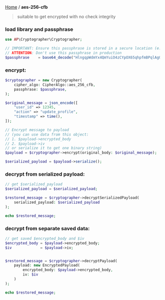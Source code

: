 [Home](..%2FREADME.md) / **aes-256-cfb**

> suitable to get encrypted with no check integrity


### load library and passphrase

```php
use AP\Cryptographer\Cryptographer;

// IMPORTANT: Ensure this passphrase is stored in a secure location (e.g., environment variables, secrets manager)
// ATTENTION: Don't use this passphrase in production
$passphrase    = base64_decode("HlngqpWdmYx4QmYuiO4zCYpOX65qhpfmBPqlAgQuxAk=");

```



### encrypt:
```php
$cryptographer = new Cryptographer(
    cipher_algo: CipherAlgo::aes_256_cfb,
    passphrase: $passphrase,
);

$original_message = json_encode([
    "user_id" => 12345,
    "action" => "update_profile",
    "timestamp" => time(),
]);

// Encrypt message to payload
// (you can use data from this object:
// 1. $payload->encrypted_body
// 2. $payload->iv
// or serialize it to get one binary string)
$payload = $cryptographer->encrypt(original_body: $original_message);

$serialized_payload = $payload->serialize();

```

### decrypt from serialized payload:
```php
// get $serialized_payload
$serialized_payload = $serialized_payload;

$restored_message = $cryptographer->decryptSerializedPayload(
    serialized_payload: $serialized_payload
);

echo $restored_message;
```

### decrypt from separate saved data:
```php
// get saved $encrypted_body and $iv
$encrypted_body = $payload->encrypted_body;
$iv             = $payload->iv;


$restored_message = $cryptographer->decryptPayload(
    payload: new EncryptedPayload(
        encrypted_body: $payload->encrypted_body,
        iv: $iv
    )
);

echo $restored_message;
```